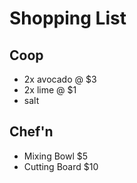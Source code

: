 # Shopping List
## Coop
* 2x avocado @ $3
* 2x lime @ $1
* salt

## Chef'n
* Mixing Bowl $5
* Cutting Board $10
